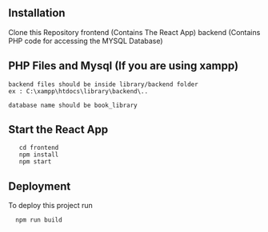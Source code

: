 
## Installation
Clone this Repository
frontend (Contains The React App)
backend (Contains PHP code for accessing the MYSQL Database)


## PHP Files and Mysql (If you are using xampp)
```
backend files should be inside library/backend folder
ex : C:\xampp\htdocs\library\backend\..

database name should be book_library
```

## Start the React App
```run react app
   cd frontend
   npm install
   npm start 
```



    
## Deployment

To deploy this project run

```bash
  npm run build
```
